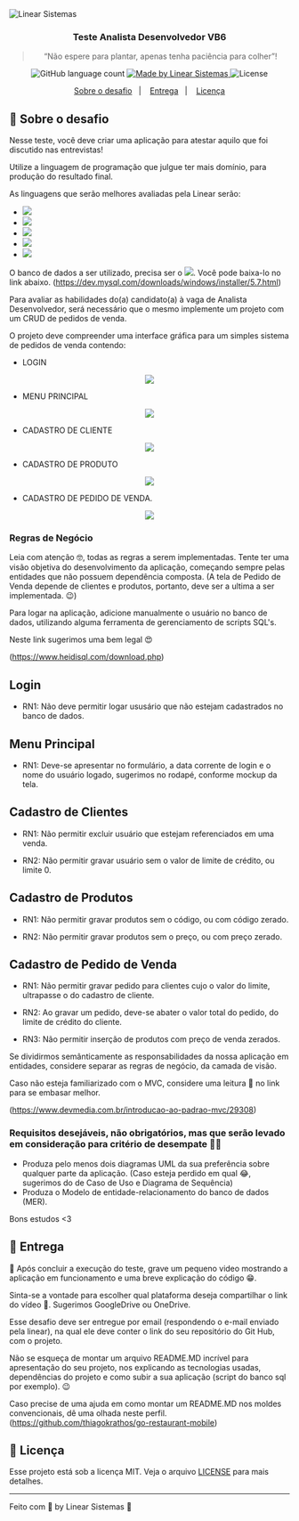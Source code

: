 <img alt="Linear Sistemas" src="https://linearsistemas.com.br/wp-content/uploads/2020/09/marca-Linear-768x301.png" />

<h3 align="center">
  Teste Analista Desenvolvedor VB6
</h3>

<blockquote align="center">“Não espere para plantar, apenas tenha paciência para colher”!</blockquote>

<p align="center">
  <img alt="GitHub language count" src="https://img.shields.io/github/languages/count/rocketseat/bootcamp-gostack-desafios?color=%2304D361">

  <a href="https://www.linearsistemas.com.br">
    <img alt="Made by Linear Sistemas" src="https://img.shields.io/badge/made%20by-Linear%20Sistemas-red">
  </a>

  <img alt="License" src="https://img.shields.io/badge/license-MIT-%2304D361">
</p>

<p align="center">
  <a href="#rocket-sobre-o-desafio">Sobre o desafio</a>&nbsp;&nbsp;&nbsp;|&nbsp;&nbsp;&nbsp;
  <a href="#calendar-entrega">Entrega</a>&nbsp;&nbsp;&nbsp;|&nbsp;&nbsp;&nbsp;
  <a href="#memo-licença">Licença</a>
</p>

## :rocket: Sobre o desafio

Nesse teste, você deve criar uma aplicação para atestar aquilo que foi discutido nas entrevistas!

Utilize a linguagem de programação que julgue ter mais domínio, para produção do resultado final.

As linguagens que serão melhores avaliadas pela Linear serão: 
 - <img src="https://img.shields.io/badge/visualbasic6-informational?logo=VB"></img>
 - <img src="https://img.shields.io/badge/vb.net-informational?logo=Visual Basic"></img>
 - <img src="https://img.shields.io/badge/csharp-informational?logo=C#"></img>
 - <img src="https://img.shields.io/badge/java-informational?logo=Java"></img>
 - <img src="https://img.shields.io/badge/node.js-informational?logo=Node.JS"></img>

O banco de dados a ser utilizado, precisa ser o <img src="https://img.shields.io/badge/mysql@5.7.xx-informational?logo=Mysql"></img>. Você pode baixa-lo no link abaixo.
(https://dev.mysql.com/downloads/windows/installer/5.7.html)

Para avaliar as habilidades do(a) candidato(a) à vaga de Analista Desenvolvedor, será necessário que o mesmo implemente um projeto com um CRUD de pedidos de venda.

O projeto deve compreender uma interface gráfica para um simples sistema de pedidos de venda contendo:
 - LOGIN

<p align="center">
  <img src="./assets/login.png">
</p>

 - MENU PRINCIPAL
 
 <p align="center">
  <img src="./assets/menuPrincipal.png">
</p>

 - CADASTRO DE CLIENTE

<p align="center">
  <img src="./assets/clientes.png">
</p>

 - CADASTRO DE PRODUTO

<p align="center">
  <img src="./assets/produto.png">
</p>

 - CADASTRO DE PEDIDO DE VENDA.

<p align="center">
  <img src="./assets/pedido.png">
</p>

### Regras de Negócio

Leia com atenção 🤓, todas as regras a serem implementadas. Tente ter uma visão objetiva do desenvolvimento da aplicação, começando sempre pelas entidades que não possuem dependência composta. (A tela de Pedido de Venda depende de clientes e produtos, portanto, deve ser a ultima a ser implementada. 😉)

Para logar na aplicação, adicione manualmente o usuário no banco de dados, utilizando alguma ferramenta de gerenciamento de scripts SQL's. 

Neste link sugerimos uma bem legal 😍

(https://www.heidisql.com/download.php)

## Login

 - RN1: Não deve permitir logar ususário que não estejam cadastrados no banco de dados.
  
## Menu Principal

 - RN1: Deve-se apresentar no formulário, a data corrente de login e o nome do usuário logado, sugerimos no rodapé, conforme mockup da tela.

## Cadastro de Clientes

 - RN1: Não permitir excluir usuário que estejam referenciados em uma venda.

 - RN2: Não permitir gravar usuário sem o valor de limite de crédito, ou limite 0.

## Cadastro de Produtos

 - RN1: Não permitir gravar produtos sem o código, ou com código zerado.

 - RN2: Não permitir gravar produtos sem o preço, ou com preço zerado.
  
## Cadastro de Pedido de Venda

 - RN1: Não permitir gravar pedido para clientes cujo o valor do limite, ultrapasse o do cadastro de cliente.

 - RN2: Ao gravar um pedido, deve-se abater o valor total do pedido, do limite de crédito do cliente.

 - RN3: Não permitir inserção de produtos com preço de venda zerados.

Se dividirmos semânticamente as responsabilidades da nossa aplicação em entidades, considere separar as regras de negócio, da camada de visão.

Caso não esteja familiarizado com o MVC, considere uma leitura 📘 no link para se embasar melhor.

(https://www.devmedia.com.br/introducao-ao-padrao-mvc/29308)

### Requisitos desejáveis, não obrigatórios, mas que serão levado em consideração para critério de desempate  👏👏
 - Produza pelo menos dois diagramas UML da sua preferência sobre qualquer parte da aplicação. (Caso esteja perdido em qual 😂, sugerimos do de Caso de Uso e Diagrama de Sequência)
 - Produza o Modelo de entidade-relacionamento do banco de dados (MER).

Bons estudos <3

## :calendar: Entrega

🥇 Após concluir a execução do teste, grave um pequeno video mostrando a aplicação em funcionamento e uma breve explicação do código 😁. 

Sinta-se a vontade para escolher qual plataforma deseja compartilhar o link do vídeo 📼. Sugerimos GoogleDrive ou OneDrive. 

Esse desafio deve ser entregue por email (respondendo o e-mail enviado pela linear), na qual ele deve conter o link do seu repositório do Git Hub, com o projeto.

Não se esqueça de montar um arquivo README.MD incrível para apresentação do seu projeto, nos explicando as tecnologias usadas, dependências do projeto e como subir a sua aplicação (script do banco sql por exemplo). 😉

Caso precise de uma ajuda em como montar um README.MD nos moldes convencionais, dê uma olhada neste perfil.
(https://github.com/thiagokrathos/go-restaurant-mobile)

## :memo: Licença

Esse projeto está sob a licença MIT. Veja o arquivo [LICENSE](../LICENSE) para mais detalhes.

---

Feito com 💜 by Linear Sistemas :wave:
